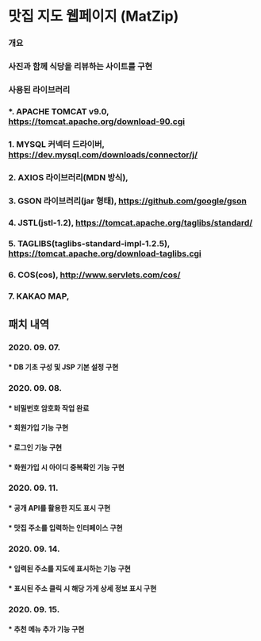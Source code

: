 ﻿# 맛집 지도 웹페이지 (MatZip)
### 개요
### 사진과 함께 식당을 리뷰하는 사이트를 구현
   
### 사용된 라이브러리
### *. APACHE TOMCAT v9.0, https://tomcat.apache.org/download-90.cgi
### 1. MYSQL 커넥터 드라이버, https://dev.mysql.com/downloads/connector/j/
### 2. AXIOS 라이브러리(MDN 방식), <script src="https://cdn.jsdelivr.net/npm/axios/dist/axios.min.js"></script>
### 3. GSON 라이브러리(jar 형태), https://github.com/google/gson
### 4. JSTL(jstl-1.2), https://tomcat.apache.org/taglibs/standard/
### 5. TAGLIBS(taglibs-standard-impl-1.2.5), https://tomcat.apache.org/download-taglibs.cgi
### 6. COS(cos), http://www.servlets.com/cos/
### 7. KAKAO MAP, <script type="text/javascript" src="//dapi.kakao.com/v2/maps/sdk.js?appkey=APP KEY"></script>
   
## 패치 내역
### 2020. 09. 07.
#### * DB 기초 구성 및 JSP 기본 설정 구현
   
### 2020. 09. 08.
#### * 비밀번호 암호화 작업 완료
#### * 회원가입 기능 구현
#### * 로그인 기능 구현
#### * 화원가입 시 아이디 중복확인 기능 구현
   
### 2020. 09. 11.
#### * 공개 API를 활용한 지도 표시 구현
#### * 맛집 주소를 입력하는 인터페이스 구현
   
### 2020. 09. 14.
#### * 입력된 주소를 지도에 표시하는 기능 구현
#### * 표시된 주소 클릭 시 해당 가게 상세 정보 표시 구현
   
### 2020. 09. 15.
#### * 추천 메뉴 추가 기능 구현